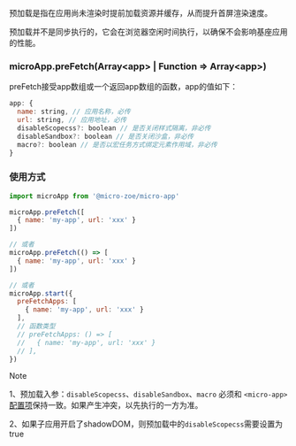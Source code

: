 预加载是指在应用尚未渲染时提前加载资源并缓存，从而提升首屏渲染速度。

预加载并不是同步执行的，它会在浏览器空闲时间执行，以确保不会影响基座应用的性能。

### microApp.preFetch(Array\<app\> | Function => Array\<app\>)
preFetch接受app数组或一个返回app数组的函数，app的值如下：

```js
app: {
  name: string, // 应用名称，必传
  url: string, // 应用地址，必传
  disableScopecss?: boolean // 是否关闭样式隔离，非必传
  disableSandbox?: boolean // 是否关闭沙盒，非必传
  macro?: boolean // 是否以宏任务方式绑定元素作用域，非必传
}
```

### 使用方式
```js
import microApp from '@micro-zoe/micro-app'

microApp.preFetch([
  { name: 'my-app', url: 'xxx' }
])

// 或者
microApp.preFetch(() => [
  { name: 'my-app', url: 'xxx' }
])

// 或者
microApp.start({
  preFetchApps: [
    { name: 'my-app', url: 'xxx' }
  ],
  // 函数类型
  // preFetchApps: () => [
  //   { name: 'my-app', url: 'xxx' }
  // ],
})
```

> [!NOTE]
> 1、预加载入参：`disableScopecss`、`disableSandbox`、`macro` 必须和 `<micro-app>`[配置项](/zh-cn/configure)保持一致。如果产生冲突，以先执行的一方为准。
> 
> 2、如果子应用开启了shadowDOM，则预加载中的`disableScopecss`需要设置为true
